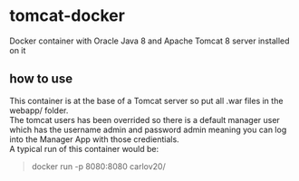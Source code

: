 # tomcat-docker
Docker container with Oracle Java 8 and Apache Tomcat 8 server installed on it
## how to use
This container is at the base of a Tomcat server so put all .war files in the webapp/ folder.  
The tomcat users has been overrided so there is a default manager user which has the username admin and password admin meaning you can log into the Manager App with those credientials.  
A typical run of this container would be:  
> docker run -p 8080:8080 carlov20/